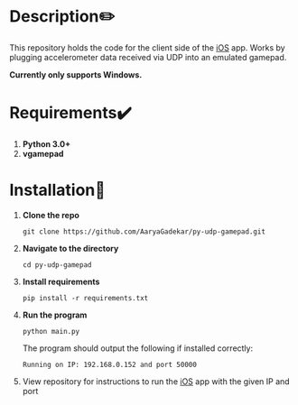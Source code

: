 # Description✏️

This repository holds the code for the client side of the [iOS](https://github.com/AaryaGadekar/udp-gamepad-ios) app. Works by plugging accelerometer data received via UDP into an emulated gamepad.

**Currently only supports Windows.**

# Requirements✔️

1. **Python 3.0+**
2. **vgamepad**

# Installation💽

1.  **Clone the repo**

        git clone https://github.com/AaryaGadekar/py-udp-gamepad.git

2.  **Navigate to the directory**

        cd py-udp-gamepad

3.  **Install requirements**

        pip install -r requirements.txt

4.  **Run the program**

        python main.py

    The program should output the following if installed correctly:

        Running on IP: 192.168.0.152 and port 50000

5.  View repository for instructions to run the [iOS](https://github.com/AaryaGadekar/udp-gamepad-ios) app with the given IP and port

